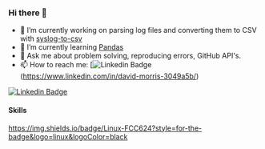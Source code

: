 ### Hi there 👋

- 🔭 I’m currently working on parsing log files and converting them to CSV with [syslog-to-csv](http://github.com/gm3dmo/syslog-to-csv)
- 🌱 I’m currently learning [Pandas](https://pandas.pydata.org/)
- 💬 Ask me about problem solving, reproducing errors, GitHub API's.
- 📫 How to reach me: [![Linkedin Badge](https://img.shields.io/badge/LinkedIn-0077B5?style=for-the-badge&logo=linkedin&logoColor=white)(https://www.linkedin.com/in/david-morris-3049a5b/)

[![Linkedin Badge](https://img.shields.io/badge/-kakbar-blue?style=flat&logo=Linkedin&logoColor=white)](https://www.linkedin.com/in/kakbar)

#### Skills
[](https://img.shields.io/badge/Python-3776AB?style=for-the-badge&logo=python&logoColor=white)
https://img.shields.io/badge/Linux-FCC624?style=for-the-badge&logo=linux&logoColor=black

